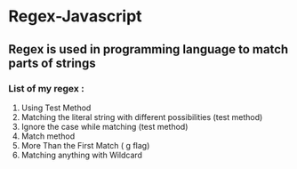 # Regex-Javascript

## Regex is used in programming language to match parts of strings
### List of my regex :
1. Using Test Method 
2. Matching the literal string with different possibilities (test method)
3. Ignore the case while matching (test method)
4. Match method
5. More Than the First Match ( g flag)
6. Matching anything with Wildcard
